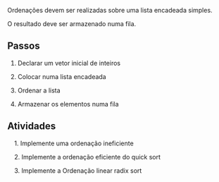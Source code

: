 Ordenações devem ser realizadas sobre uma lista encadeada simples.

O resultado deve ser armazenado numa fila.



## Passos

1. Declarar um vetor inicial de inteiros

2. Colocar numa lista encadeada

3. Ordenar a lista

4. Armazenar os elementos numa fila



## Atividades

    1. Implemente uma ordenação ineficiente

    2. Implemente a ordenação eficiente do quick sort

    3. Implemente a Ordenação linear radix sort




